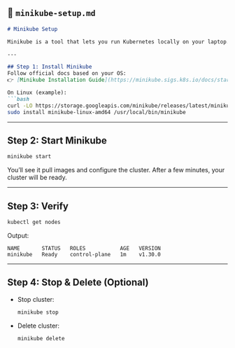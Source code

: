 ## 📄 `minikube-setup.md`

````markdown
# Minikube Setup

Minikube is a tool that lets you run Kubernetes locally on your laptop.

---

## Step 1: Install Minikube
Follow official docs based on your OS:  
👉 [Minikube Installation Guide](https://minikube.sigs.k8s.io/docs/start/)

On Linux (example):
```bash
curl -LO https://storage.googleapis.com/minikube/releases/latest/minikube-linux-amd64
sudo install minikube-linux-amd64 /usr/local/bin/minikube
````

---

## Step 2: Start Minikube

```bash
minikube start
```

You’ll see it pull images and configure the cluster. After a few minutes, your cluster will be ready.

---

## Step 3: Verify

```bash
kubectl get nodes
```

Output:

```
NAME       STATUS   ROLES           AGE   VERSION
minikube   Ready    control-plane   1m    v1.30.0
```

---

## Step 4: Stop & Delete (Optional)

* Stop cluster:

  ```bash
  minikube stop
  ```
* Delete cluster:

  ```bash
  minikube delete
  ```

````

